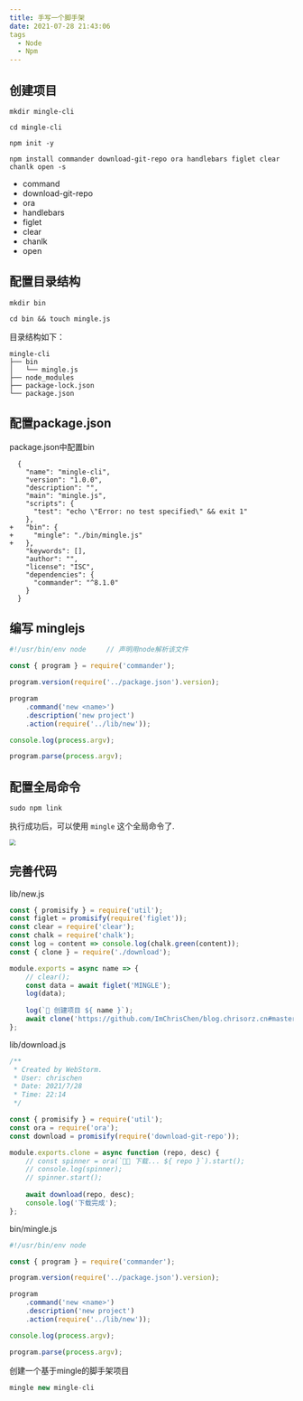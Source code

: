 ```yaml
---
title: 手写一个脚手架
date: 2021-07-28 21:43:06
tags 
  - Node
  - Npm
---
```



## 创建项目

```shell
mkdir mingle-cli

cd mingle-cli

npm init -y

npm install commander download-git-repo ora handlebars figlet clear chanlk open -s
```



- command 
- download-git-repo
- ora
- handlebars
- figlet
- clear
- chanlk
- open





## 配置目录结构



```shell
mkdir bin 

cd bin && touch mingle.js
```



目录结构如下：

```
mingle-cli
├── bin
│   └── mingle.js
├── node_modules
├── package-lock.json
└── package.json
```





## 配置package.json

package.json中配置bin

```
  {
    "name": "mingle-cli",
    "version": "1.0.0",
    "description": "",
    "main": "mingle.js",
    "scripts": {
      "test": "echo \"Error: no test specified\" && exit 1"
    },
+   "bin": {
+     "mingle": "./bin/mingle.js"
+   },
    "keywords": [],
    "author": "",
    "license": "ISC",
    "dependencies": {
      "commander": "^8.1.0"
    }
  }

```



## 编写 minglejs

```javascript
#!/usr/bin/env node		// 声明用node解析该文件

const { program } = require('commander');

program.version(require('../package.json').version);

program
    .command('new <name>')
    .description('new project')
    .action(require('../lib/new'));

console.log(process.argv);

program.parse(process.argv);

```





## 配置全局命令

```shell
sudo npm link
```



执行成功后，可以使用 ` mingle ` 这个全局命令了.



<img src="http://cdn.chrischen.top/blog/l7e86J.png" style="zoom:67%;" />





## 完善代码

lib/new.js

```javascript
const { promisify } = require('util');
const figlet = promisify(require('figlet'));
const clear = require('clear');
const chalk = require('chalk');
const log = content => console.log(chalk.green(content));
const { clone } = require('./download');

module.exports = async name => {
    // clear();
    const data = await figlet('MINGLE');
    log(data);
    
    log(`🚗 创建项目 ${ name }`);
    await clone('https://github.com/ImChrisChen/blog.chrisorz.cn#master');
};
```





lib/download.js

```javascript
/**
 * Created by WebStorm.
 * User: chrischen
 * Date: 2021/7/28
 * Time: 22:14
 */

const { promisify } = require('util');
const ora = require('ora');
const download = promisify(require('download-git-repo'));

module.exports.clone = async function (repo, desc) {
    // const spinner = ora(`🏄🏼 下载... ${ repo }`).start();
    // console.log(spinner);
    // spinner.start();
    
    await download(repo, desc);
    console.log('下载完成');
};
```



bin/mingle.js

```javascript
#!/usr/bin/env node

const { program } = require('commander');

program.version(require('../package.json').version);

program
    .command('new <name>')
    .description('new project')
    .action(require('../lib/new'));

console.log(process.argv);

program.parse(process.argv);
```



创建一个基于mingle的脚手架项目

```javascript
mingle new mingle-cli
```



